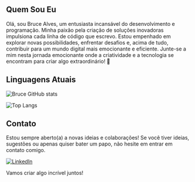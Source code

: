 ## Quem Sou Eu

Olá, sou Bruce Alves, um entusiasta incansável do desenvolvimento e programação. Minha paixão pela criação de soluções inovadoras impulsiona cada linha de código que escrevo. Estou empenhado em explorar novas possibilidades, enfrentar desafios e, acima de tudo, contribuir para um mundo digital mais emocionante e eficiente. Junte-se a mim nesta jornada emocionante onde a criatividade e a tecnologia se encontram para criar algo extraordinário! 🤩

## Linguagens Atuais

![Bruce GitHub stats](https://github-readme-stats.vercel.app/api?username=brucespan&show_icons=true&theme=dark)

![Top Langs](https://github-readme-stats.vercel.app/api/top-langs/?username=brucespan&hide_progress=false)


## Contato

Estou sempre aberto(a) a novas ideias e colaborações! Se você tiver ideias, sugestões ou apenas quiser bater um papo, não hesite em entrar em contato comigo.

[![LinkedIn](https://img.shields.io/badge/LinkedIn-0077B5?style=for-the-badge&logo=linkedin&logoColor=white)](https://www.linkedin.com/in/bruce-alves-96b2722a4/)
 

Vamos criar algo incrível juntos!





